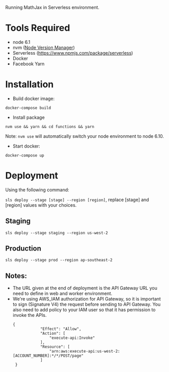 Running MathJax in Serverless environment.

# Tools Required
- node 6.1
- nvm ([Node Version Manager](https://github.com/creationix/nvm))
- Serverless (https://www.npmjs.com/package/serverless)
- Docker
- Facebook Yarn

# Installation
- Build docker image:

`docker-compose build`

- Install package

`nvm use && yarn && cd functions && yarn`

Note: `nvm use` will automatically switch your node environment to node 6.10.

- Start docker:

`docker-compose up`


# Deployment

Using the following command:

`sls deploy --stage [stage] --region [region]`, replace [stage] and [region] values with your choices.

## Staging

`sls deploy --stage staging --region us-west-2`

## Production

`sls deploy --stage prod --region ap-southeast-2`

## Notes:

- The URL given at the end of deployment is the API Gateway URL you need to define in web and worker environment.
- We're using AWS_IAM authorization for API Gateway, so it is important to sign (Signature V4) the request before sending to API Gateway. You also need to add policy to your IAM user so that it has permission to invoke the APIs.
  ```
  {
              "Effect": "Allow",
              "Action": [
                  "execute-api:Invoke"
              ],
              "Resource": [
                  "arn:aws:execute-api:us-west-2:[ACCOUNT_NUMBER]:*/*/POST/page"
              ]
   }
  ```